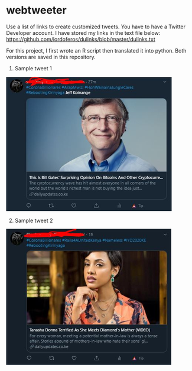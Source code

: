 # webtweeter
Use a list of links to create customized tweets. You have to have a Twitter Developer account.
I have stored my links in the text file below:
https://github.com/lordoferos/dulinks/blob/master/dulinks.txt

For this project, I first wrote an R script then translated it into python.
Both versions are saved in this repository.

1. Sample tweet 1

![alt text](https://github.com/lordoferos/webtweeter/blob/master/web-tweeter1.JPG)

2. Sample tweet 2

![alt text](https://github.com/lordoferos/webtweeter/blob/master/web-tweeter2.JPG)
